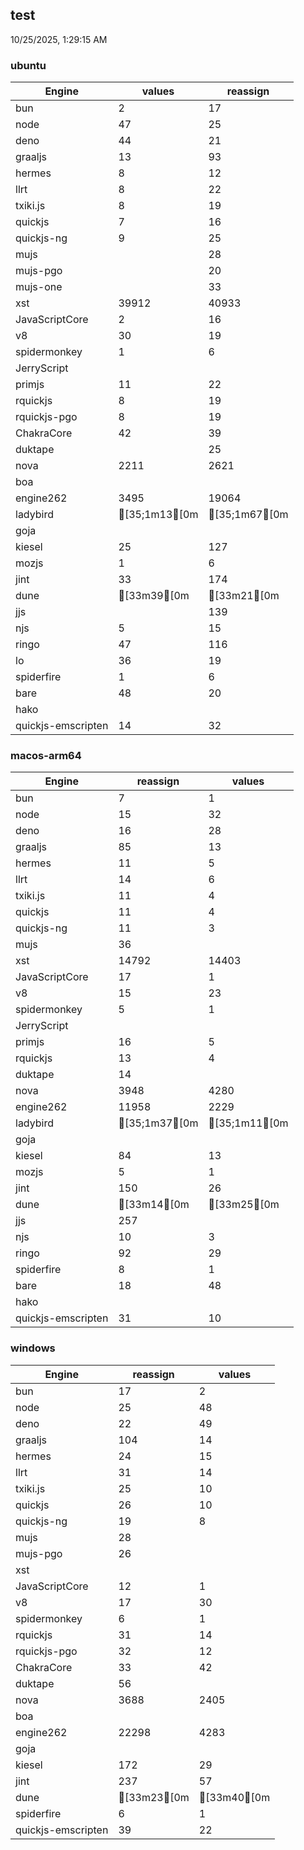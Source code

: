 
## test
10/25/2025, 1:29:15 AM

### ubuntu
| Engine | values | reassign |
| --- | --- | --- |
| bun | 2 | 17 |
| node | 47 | 25 |
| deno | 44 | 21 |
| graaljs | 13 | 93 |
| hermes | 8 | 12 |
| llrt | 8 | 22 |
| txiki.js | 8 | 19 |
| quickjs | 7 | 16 |
| quickjs-ng | 9 | 25 |
| mujs |  | 28 |
| mujs-pgo |  | 20 |
| mujs-one |  | 33 |
| xst | 39912 | 40933 |
| JavaScriptCore | 2 | 16 |
| v8 | 30 | 19 |
| spidermonkey | 1 | 6 |
| JerryScript |  |  |
| primjs | 11 | 22 |
| rquickjs | 8 | 19 |
| rquickjs-pgo | 8 | 19 |
| ChakraCore | 42 | 39 |
| duktape |  | 25 |
| nova | 2211 | 2621 |
| boa |  |  |
| engine262 | 3495 | 19064 |
| ladybird | [35;1m13[0m | [35;1m67[0m |
| goja |  |  |
| kiesel | 25 | 127 |
| mozjs | 1 | 6 |
| jint | 33 | 174 |
| dune | [33m39[0m | [33m21[0m |
| jjs |  | 139 |
| njs | 5 | 15 |
| ringo | 47 | 116 |
| lo | 36 | 19 |
| spiderfire | 1 | 6 |
| bare | 48 | 20 |
| hako |  |  |
| quickjs-emscripten | 14 | 32 |
### macos-arm64
| Engine | reassign | values |
| --- | --- | --- |
| bun | 7 | 1 |
| node | 15 | 32 |
| deno | 16 | 28 |
| graaljs | 85 | 13 |
| hermes | 11 | 5 |
| llrt | 14 | 6 |
| txiki.js | 11 | 4 |
| quickjs | 11 | 4 |
| quickjs-ng | 11 | 3 |
| mujs | 36 |  |
| xst | 14792 | 14403 |
| JavaScriptCore | 17 | 1 |
| v8 | 15 | 23 |
| spidermonkey | 5 | 1 |
| JerryScript |  |  |
| primjs | 16 | 5 |
| rquickjs | 13 | 4 |
| duktape | 14 |  |
| nova | 3948 | 4280 |
| engine262 | 11958 | 2229 |
| ladybird | [35;1m37[0m | [35;1m11[0m |
| goja |  |  |
| kiesel | 84 | 13 |
| mozjs | 5 | 1 |
| jint | 150 | 26 |
| dune | [33m14[0m | [33m25[0m |
| jjs | 257 |  |
| njs | 10 | 3 |
| ringo | 92 | 29 |
| spiderfire | 8 | 1 |
| bare | 18 | 48 |
| hako |  |  |
| quickjs-emscripten | 31 | 10 |
### windows
| Engine | reassign | values |
| --- | --- | --- |
| bun | 17 | 2 |
| node | 25 | 48 |
| deno | 22 | 49 |
| graaljs | 104 | 14 |
| hermes | 24 | 15 |
| llrt | 31 | 14 |
| txiki.js | 25 | 10 |
| quickjs | 26 | 10 |
| quickjs-ng | 19 | 8 |
| mujs | 28 |  |
| mujs-pgo | 26 |  |
| xst |  |  |
| JavaScriptCore | 12 | 1 |
| v8 | 17 | 30 |
| spidermonkey | 6 | 1 |
| rquickjs | 31 | 14 |
| rquickjs-pgo | 32 | 12 |
| ChakraCore | 33 | 42 |
| duktape | 56 |  |
| nova | 3688 | 2405 |
| boa |  |  |
| engine262 | 22298 | 4283 |
| goja |  |  |
| kiesel | 172 | 29 |
| jint | 237 | 57 |
| dune | [33m23[0m | [33m40[0m |
| spiderfire | 6 | 1 |
| quickjs-emscripten | 39 | 22 |

